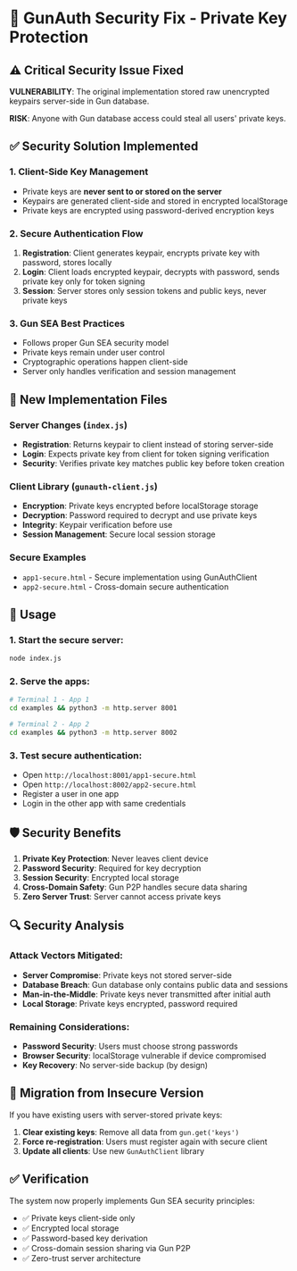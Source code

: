 # 🔐 GunAuth Security Fix - Private Key Protection

## ⚠️ Critical Security Issue Fixed

**VULNERABILITY**: The original implementation stored raw unencrypted keypairs server-side in Gun database.

**RISK**: Anyone with Gun database access could steal all users' private keys.

## ✅ Security Solution Implemented

### 1. **Client-Side Key Management**
- Private keys are **never sent to or stored on the server**
- Keypairs are generated client-side and stored in encrypted localStorage
- Private keys are encrypted using password-derived encryption keys

### 2. **Secure Authentication Flow**
1. **Registration**: Client generates keypair, encrypts private key with password, stores locally
2. **Login**: Client loads encrypted keypair, decrypts with password, sends private key only for token signing
3. **Session**: Server stores only session tokens and public keys, never private keys

### 3. **Gun SEA Best Practices**
- Follows proper Gun SEA security model
- Private keys remain under user control
- Cryptographic operations happen client-side
- Server only handles verification and session management

## 🔧 New Implementation Files

### Server Changes (`index.js`)
- **Registration**: Returns keypair to client instead of storing server-side
- **Login**: Expects private key from client for token signing verification
- **Security**: Verifies private key matches public key before token creation

### Client Library (`gunauth-client.js`)
- **Encryption**: Private keys encrypted before localStorage storage
- **Decryption**: Password required to decrypt and use private keys
- **Integrity**: Keypair verification before use
- **Session Management**: Secure local session storage

### Secure Examples
- `app1-secure.html` - Secure implementation using GunAuthClient
- `app2-secure.html` - Cross-domain secure authentication

## 🚀 Usage

### 1. Start the secure server:
```bash
node index.js
```

### 2. Serve the apps:
```bash
# Terminal 1 - App 1
cd examples && python3 -m http.server 8001

# Terminal 2 - App 2  
cd examples && python3 -m http.server 8002
```

### 3. Test secure authentication:
- Open `http://localhost:8001/app1-secure.html`
- Open `http://localhost:8002/app2-secure.html`
- Register a user in one app
- Login in the other app with same credentials

## 🛡️ Security Benefits

1. **Private Key Protection**: Never leaves client device
2. **Password Security**: Required for key decryption
3. **Session Security**: Encrypted local storage
4. **Cross-Domain Safety**: Gun P2P handles secure data sharing
5. **Zero Server Trust**: Server cannot access private keys

## 🔍 Security Analysis

### Attack Vectors Mitigated:
- **Server Compromise**: Private keys not stored server-side
- **Database Breach**: Gun database only contains public data and sessions
- **Man-in-the-Middle**: Private keys never transmitted after initial auth
- **Local Storage**: Private keys encrypted, password required

### Remaining Considerations:
- **Password Security**: Users must choose strong passwords
- **Browser Security**: localStorage vulnerable if device compromised
- **Key Recovery**: No server-side backup (by design)

## 🔄 Migration from Insecure Version

If you have existing users with server-stored private keys:

1. **Clear existing keys**: Remove all data from `gun.get('keys')`
2. **Force re-registration**: Users must register again with secure client
3. **Update all clients**: Use new `GunAuthClient` library

## ✅ Verification

The system now properly implements Gun SEA security principles:
- ✅ Private keys client-side only
- ✅ Encrypted local storage
- ✅ Password-based key derivation
- ✅ Cross-domain session sharing via Gun P2P
- ✅ Zero-trust server architecture
